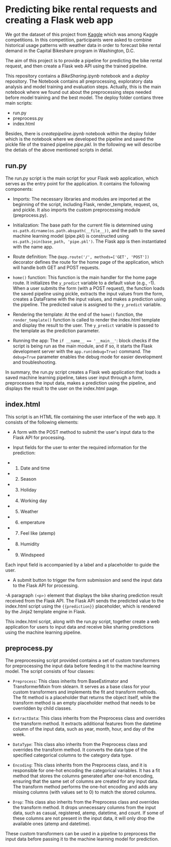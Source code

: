 # Predicting bike rental requests and creating a Flask web app


We got the dataset  of this project from [Kaggle](https://www.kaggle.com/competitions/bike-sharing-demand/data?select=sampleSubmission.csv) which was among Kaggle
competitions. In this competition, participants were asked to combine historical usage patterns with weather data in order to forecast bike rental demand in the Capital Bikeshare program in Washington, D.C.

The aim of this project is to provide a pipeline for predicting the bike rental request, and then create a Flask web API using the trained pipeline.

This repository contains a *BikeSharing.ipynb* notebook and a *deploy* repository. The Notebook contains all preprocessing, exploratory data analysis and model training and evaluation steps. Actually, this is the main notebook where we found out about the preprocessing steps needed before model training and the best model. The deploy folder contians three main scripts:
- run.py
- preprocess.py
- index.html

Besides, there is *createpipeline.ipynb* notebook within the deploy folder which is the notebook where we developed the pipeline and saved the pickle file of the trained pipeline *pipe.pkl*. In the following we will describe the detials of the above mentioned scripts in detial.

## run.py

The run.py script is the main script for your Flask web application, which serves as the entry point for the application. It contains the following components:

- Imports: The necessary libraries and modules are imported at the beginning of the script, including Flask, render_template, request, os, and pickle. 
It also imports the custom preprocessing module (preprocess.py).

- Initialization: The base path for the current file is determined using `os.path.dirname(os.path.abspath(__file__))`, and the path to the saved machine learning 
model (pipe.pkl) is constructed using `os.path.join(base_path, 'pipe.pkl')`. The Flask app is then instantiated with the name app.

- Route definition: The `@app.route('/', methods=['GET', 'POST'])` decorator defines the route for the home page of the application, which will handle both GET 
and POST requests.

- `home()` function: This function is the main handler for the home page route. It initializes the `y_predict` variable to a default value (e.g., -1). 
When a user submits the form (with a POST request), the function loads the saved pipeline using pickle, extracts the input values from the form, creates a DataFrame 
with the input values, and makes a prediction using the pipeline. The predicted value is assigned to the `y_predict` variable.

- Rendering the template: At the end of the `home()` function, the `render_template()` function is called to render the index.html template and display the result to
the user. The `y_predict` variable is passed to the template as the prediction parameter.

- Running the app: The `if __name__ == '__main__'`: block checks if the script is being run as the main module, and if so, it starts the Flask development server 
with the `app.run(debug=True)` command. The `debug=True` parameter enables the debug mode for easier development and troubleshooting.

In summary, the run.py script creates a Flask web application that loads a saved machine learning pipeline, takes user input through a form, preprocesses the input
data, makes a prediction using the pipeline, and displays the result to the user on the index.html page.

## index.html
This script is an HTML file containing the user interface of the web app. It consists of the following elements:

- A form with the POST method to submit the user's input data to the Flask API for processing.

- Input fields for the user to enter the required information for the prediction:

- 1. Date and time
- 2. Season
- 3. Holiday
- 4. Working day
- 5. Weather
- 6. emperature
- 7. Feel like (atemp)
- 8. Humidity
- 9. Windspeed

Each input field is accompanied by a label and a placeholder to guide the user.

- A submit button to trigger the form submission and send the input data to the Flask API for processing.

-A paragraph `(<p>)` element that displays the bike sharing prediction result received from the Flask API. The Flask API sends the predicted value to the
index.html script using the `{{prediction}}` placeholder, which is rendered by the Jinja2 template engine in Flask.

This index.html script, along with the run.py script, together create a web application for users to input data and receive bike sharing predictions 
using the machine learning pipeline.

## preprocess.py

The preprocessing script provided contains a set of custom transformers for preprocessing the input data before feeding it to the machine learning model. 
The script consists of four classes:

- `Preprocess`: This class inherits from BaseEstimator and TransformerMixin from sklearn. It serves as a base class for your custom transformers and implements the
fit and transform methods. The fit method is a placeholder that returns the object itself, while the transform method is an empty placeholder method that needs to be 
overridden by child classes.

- `ExtractData`: This class inherits from the Preprocess class and overrides the transform method. It extracts additional features from the datetime column of the 
input data, such as year, month, hour, and day of the week.

- `DataType`: This class also inherits from the Preprocess class and overrides the transform method. It converts the data type of the specified categorical columns to 
the category data type.

- `Encoding`: This class inherits from the Preprocess class, and it is responsible for one-hot encoding the categorical variables. It has a fit method that stores the
columns generated after one-hot encoding, ensuring that the same set of columns are created for any input data. The transform method performs the one-hot encoding
and adds any missing columns (with values set to 0) to match the stored columns.

- `Drop`: This class also inherits from the Preprocess class and overrides the transform method. It drops unnecessary columns from the input data, such as casual,
registered, atemp, datetime, and count. If some of these columns are not present in the input data, it will only drop the available ones (atemp and datetime).

These custom transformers can be used in a pipeline to preprocess the input data before passing it to the machine learning model for prediction.

